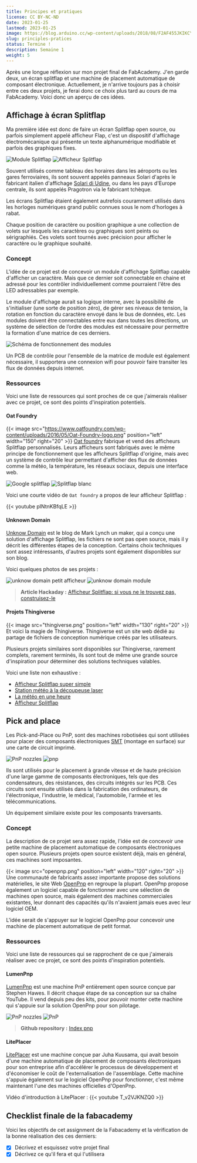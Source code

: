 ```yaml
---
title: Principes et pratiques
license: CC BY-NC-ND
date: 2023-01-25
lastmod: 2023-01-25
image: https://blog.arduino.cc/wp-content/uploads/2018/08/F2AF455JKIKCY2N.LARGE_-1024x761.jpg
slug: principles-pratices
status: Termine !
description: Semaine 1
weight: 5
---
```


Après une longue réflexion sur mon projet final de FabAcademy. J'en garde deux, un écran splitflap et une machine de placement automatique de composant électronique. Actuellement, je n'arrive toujours pas à choisir entre ces deux projets, je ferai donc ce choix plus tard au cours de ma FabAcademy. Voici donc un aperçu de ces idées.

## Affichage à écran Splitflap

Ma première idée est donc de faire un écran Splitflap open source, ou parfois simplement appelé afficheur Flap, c'est un dispositif d'affichage électromécanique qui présente un texte alphanumérique modifiable et parfois des graphiques fixes.

![Module Splitflap](splitflap-1.jpg) ![Afficheur Splitflap](splitflap-2.jpg)

Souvent utilisés comme tableau des horaires dans les aéroports ou les gares ferroviaires, ils sont souvent appelés panneaux Solari d'après le fabricant italien d'affichage [Solari di Udine](https://www.solari.it/it/), ou dans les pays d'Europe centrale, ils sont appelés Pragotron via le fabricant tchèque.

Les écrans Splitflap étaient également autrefois couramment utilisés dans les horloges numériques grand public connues sous le nom d'horloges à rabat.

Chaque position de caractère ou position graphique a une collection de volets sur lesquels les caractères ou graphiques sont peints ou sérigraphiés. Ces volets sont tournés avec précision pour afficher le caractère ou le graphique souhaité.

### Concept

L'idée de ce projet est de concevoir un module d'affichage Splitflap capable d'afficher un caractère. Mais que ce dernier soit connectable en chaine et adressé pour les contrôler individuellement comme pourraient l'être des LED adressables par exemple.

Le module d'affichage aurait sa logique interne, avec la possibilité de s'initialiser (une sorte de position zéro), de gérer ses niveaux de tension, la rotation en fonction du caractère envoyé dans le bus de données, etc. Les modules doivent être connectables entre eux dans toutes les directions, un système de sélection de l’ordre des modules est nécessaire pour permettre la formation d'une matrice de ces derniers.

![Schéma de fonctionnement des modules](schema.svg)
<!-- TODO: check theme html generation to remove margin on svg markdown tag -->
Un PCB de contrôle pour l'ensemble de la matrice de module est également nécessaire, il supportera une connexion wifi pour pouvoir faire transiter les flux de données depuis internet.

### Ressources

Voici une liste de ressources qui sont proches de ce que j'aimerais réaliser avec ce projet, ce sont des points d'inspiration potentiels.

#### Oat Foundry

{{< image src="https://www.oatfoundry.com/wp-content/uploads/2016/05/Oat-Foundry-logo.png" position="left" width="150" right="20" >}}
[Oat foundry](https://www.oatfoundry.com/split-flap/) fabrique et vend des afficheurs Splitflap personnalisés. Leurs afficheurs sont fabriqués avec le même principe de fonctionnement que les afficheurs Splitflap d'origine, mais avec un système de contrôle leur permettant d'afficher des flux de données comme la météo, la température, les réseaux sociaux, depuis une interface web.

![Google splitflap](oatfoundry-1.jpg) ![Splitflap blanc](oatfoundry-2.jpeg)

Voici une courte vidéo de ```Oat foundry``` a propos de leur afficheur Splitflap :

{{< youtube pINtnKBfqLE >}}

#### Unknown Domain

[Unknow Domain](http://unknowndomain.co.uk) est le blog de Mark Lynch un maker, qui a conçu une solution d'affichage Splitflap, les fichiers ne sont pas open source, mais il y décrit les différentes étapes de la conception. Certains choix techniques sont assez intéressants, d'autres projets sont également disponibles sur son blog.

Voici quelques photos de ses projets :

![unknow domain petit afficheur](unknowdomain-1.jpeg) ![unknow domain module](unknowdomain-2.png)

> **Article Hackaday :** [Afficheur Splitflap: si vous ne le trouvez pas, construisez-le](https://hackaday.com/2014/10/04/split-flap-display-if-cant-find-it-built-it/)

#### Projets Thingiverse

{{< image src="thingiverse.png" position="left" width="130" right="20" >}}
Et voici la magie de Thingiverse. Thingiverse est un site web dédié au partage de fichiers de conception numérique créés par les utilisateurs.

Plusieurs projets similaires sont disponibles sur Thingiverse, rarement complets, rarement terminés, ils sont tout de même une grande source d'inspiration pour déterminer des solutions techniques valables.

Voici une liste non exhaustive :
- [Afficheur Splitflap super simple](https://www.thingiverse.com/thing:2369832)
- [Station météo à la découpeuse laser](https://www.thingiverse.com/thing:815981)
- [La météo en une heure](https://www.thingiverse.com/thing:841058)
- [Afficheur Splitflap](https://www.thingiverse.com/thing:3402311)

## Pick and place

Les Pick-and-Place ou PnP, sont des machines robotisées qui sont utilisées pour placer des composants électroniques [SMT](https://en.wikipedia.org/wiki/Surface-mount_technology) (montage en surface) sur une carte de circuit imprimé.

![PnP nozzles](pnp-1.jpg) ![pnp](pnp-2.jpg)

Ils sont utilisés pour le placement à grande vitesse et de haute précision d'une large gamme de composants électroniques, tels que des condensateurs, des résistances, des circuits intégrés sur les PCB. Ces circuits sont ensuite utilisés dans la fabrication des ordinateurs, de l'électronique, l'industrie, le médical, l'automobile, l'armée et les télécommunications.

Un équipement similaire existe pour les composants traversants.

### Concept

La description de ce projet sera assez rapide, l'idée est de concevoir une petite machine de placement automatique de composants électroniques open source. Plusieurs projets open source existent déjà, mais en général, ces machines sont imposantes.

{{< image src="openpnp.png" position="left" width="120" right="20" >}}
Une communauté de fabricants assez importante propose des solutions matérielles, le site Web [OpenPnp](https://openpnp.org) en regroupe la plupart. OpenPnp propose également un logiciel capable de fonctionner avec une sélection de machines open source, mais également des machines commerciales existantes, leur donnant des capacités qu'ils n'avaient jamais eues avec leur logiciel OEM.

L'idée serait de s'appuyer sur le logiciel OpenPnp pour concevoir une machine de placement automatique de petit format.

### Ressources

Voici une liste de ressources qui se rapprochent de ce que j'aimerais réaliser avec ce projet, ce sont des points d'inspiration potentiels.

#### LumenPnp

[LumenPnp](https://opulo.io/products/lumenpnp-kit) est une machine PnP entièrement open source conçue par Stephen Hawes. Il décrit chaque étape de sa conception sur sa chaîne YouTube. Il vend depuis peu des kits, pour pouvoir monter cette machine qui s'appuie sur la solution OpenPnp pour son pilotage.

![PnP nozzles](lumenpnp-1.jpg) ![PnP](lumenpnp-2.jpg)

> **Github repository :** [Index pnp](https://github.com/index-machines/index)

#### LitePlacer

[LitePlacer](https://liteplacer.com/) est une machine conçue par Juha Kuusama, qui avait besoin d'une machine automatique de placement de composants électroniques pour son entreprise afin d'accélérer le processus de développement et d'économiser le coût de l'externalisation de l'assemblage. Cette machine s'appuie également sur le logiciel OpenPnp pour fonctionner, c'est même maintenant l'une des machines officielles d'OpenPnp.

Vidéo d'introduction à LitePlacer :
{{< youtube T_v2VJKNZQ0 >}}

## Checklist finale de la fabacademy

Voici les objectifs de cet assignment de la Fabacademy et la vérification de la bonne réalisation des ces derniers:
- [X] Décrivez et esquissez votre projet final
- [X] Décrivez ce qu'il fera et qui l'utilisera
